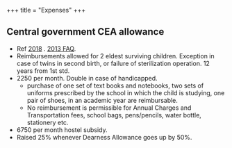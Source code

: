 +++
title = "Expenses"
+++


## Central government CEA allowance
- Ref [2018](https://documents.doptcirculars.nic.in/D2/D02est/CEA%20OMwVQXm.pdf) . [2013 FAQ](https://dopt.gov.in/sites/default/files/Allowance-25032013.pdf).
- Reimbursements allowed for 2 eldest surviving children. Exception in case of twins in second birth, or failure of sterilization operation. 12 years from 1st std.
- 2250 per month. Double in case of handicapped.
  - purchase of one set of text books and notebooks, two sets of uniforms prescribed by the school in which the child is studying, one pair of shoes, in an academic year are reimbursable. 
  - No reimbursement is permissible for Annual Charges and Transportation fees, school bags, pens/pencils, water bottle, stationery etc.
- 6750 per month hostel subsidy.
- Raised 25% whenever Dearness Allowance goes up by 50%.